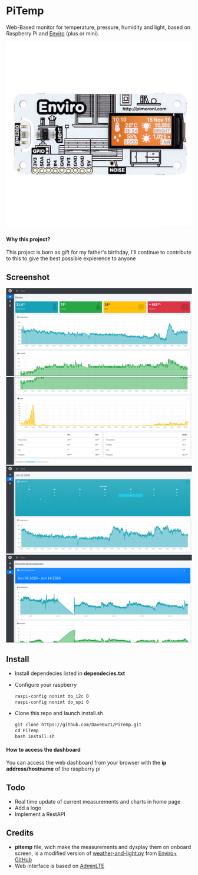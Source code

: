 # PiTemp
Web-Based monitor for temperature, pressure, humidity and light, based on Raspberry Pi and [Enviro](https://learn.pimoroni.com/tutorial/sandyj/getting-started-with-enviro-plus) (plus or mini).

![Enviro Mini](https://raw.githubusercontent.com/Dave0x21/PiTemp/master/Enviro-mini-pHAT.jpg)

#### Why this project?
This project is born as gift for my father's birthday, I'll continue to contribute to this to give the best possible expierence to anyone 

## Screenshot
![Home1](https://raw.githubusercontent.com/Dave0x21/PiTemp/master/screenshot/screenshot1.png)
![Home2](https://raw.githubusercontent.com/Dave0x21/PiTemp/master/screenshot/screenshot2.png)
![DayView](https://raw.githubusercontent.com/Dave0x21/PiTemp/master/screenshot/screenshot3.png)
![CustomView](https://raw.githubusercontent.com/Dave0x21/PiTemp/master/screenshot/screenshot4.png)

## Install
* Install dependecies listed in **dependecies.txt**
* Configure your raspberry

  ```
  raspi-config nonint do_i2c 0
  raspi-config nonint do_spi 0
  ```
  
* Clone this repo and launch install.sh

  ```
  git clone https://github.com/Dave0x21/PiTemp.git
  cd PiTemp
  bash install.sh
  ```
#### How to access the dashboard
You can access the web dashboard from your browser with the **ip address/hostname** of the raspberry pi

## Todo
* Real time update of current measurements and charts in home page
* Add a logo
* Implement a RestAPI

## Credits
* **pitemp** file, wich make the measurements and dysplay them on onboard screen, is a modified version of [weather-and-light.py](https://github.com/pimoroni/enviroplus-python/blob/master/examples/weather-and-light.py) from [Enviro+ GitHub](https://github.com/pimoroni/enviroplus-python)
* Web interface is based on [AdminLTE](https://adminlte.io/)
